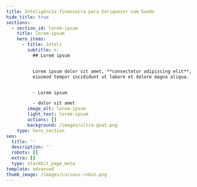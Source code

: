 ```yaml
---
title: Inteligência financeira para Enriquecer com Saúde
hide_title: true
sections:
  - section_id: lorem-ipsum
    title: lorem-ipsum
    hero_items:
      - title: Inteli
        subtitle: >-
          ## Lorem ipsum


          Lorem ipsum dolor sit amet, **consectetur adipiscing elit**, sed do
          eiusmod tempor incididunt ut labore et dolore magna aliqua.


          - Lorem ipsum

          - dolor sit amet
        image_alt: lorem-ipsum
        light_text: lorem-ipsum
        actions: []
        background: /images/ultra-goat.png
    type: hero_section
seo:
  title: ''
  description: ''
  robots: []
  extra: []
  type: stackbit_page_meta
template: advanced
thumb_image: /images/curious-robin.png
---
```

